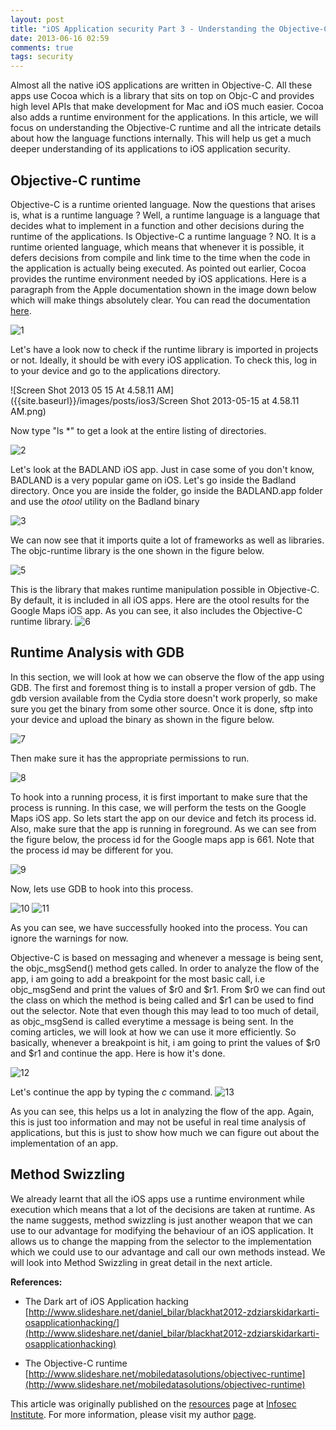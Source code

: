 ```yaml
---
layout: post
title: "iOS Application security Part 3 - Understanding the Objective-C Runtime"
date: 2013-06-16 02:59
comments: true
tags: security 
---
```


Almost all the native iOS applications are written in Objective-C. All these apps use Cocoa which is a library that sits on top on Objc-C and provides high level APIs that make development for Mac and iOS much easier. Cocoa also adds a runtime environment for the applications. In this article, we will focus on understanding the Objective-C runtime and all the intricate details about how the language functions internally. This will help us get a much deeper understanding of its applications to iOS application security.

<!-- more -->

## Objective-C runtime

Objective-C is a runtime oriented language. Now the questions that arises is, what is a runtime language ? Well, a runtime language is a language that decides what to implement in a function and other decisions during the runtime of the applications. Is Objective-C a runtime language ? NO. It is a runtime oriented language, which means that whenever it is possible, it defers decisions from compile and link time to the time when the code in the application is actually being executed. As pointed out earlier, Cocoa provides the runtime environment needed by iOS applications. Here is a paragraph from the Apple documentation shown in the image down below which will make things absolutely clear. You can read the documentation [here](https://developer.apple.com/library/mac/#documentation/Cocoa/Conceptual/ObjCRuntimeGuide/Introduction/Introduction.html).

![1]({{site.baseurl}}/images/posts/ios3/1.png)

Let's have a look now to check if the runtime library is imported in projects or not. Ideally, it should be with every iOS application. To check this, log in to your device and go to the applications directory.

![Screen Shot 2013 05 15 At 4.58.11 AM]({{site.baseurl}}/images/posts/ios3/Screen Shot 2013-05-15 at 4.58.11 AM.png)

Now type "ls *" to get a look at the entire listing of directories.

![2]({{site.baseurl}}/images/posts/ios3/2.png)

Let's look at the BADLAND iOS app. Just in case some of you don't know, BADLAND is a very popular game on iOS. Let's go inside the Badland directory. Once you are inside the folder, go inside the BADLAND.app folder and use the _otool_ utility on the Badland binary

![3]({{site.baseurl}}/images/posts/ios3/3.png)

We can now see that it imports quite a lot of frameworks as well as libraries. The objc-runtime library is the one shown in the figure below.

![5]({{site.baseurl}}/images/posts/ios3/5.png)

This is the library that makes runtime manipulation possible in Objective-C. By default, it is included in all iOS apps. Here are the otool results for the Google Maps iOS app. As you can see, it also includes the Objective-C runtime library. ![6]({{site.baseurl}}/images/posts/ios3/6.png)

## Runtime Analysis with GDB

In this section, we will look at how we can observe the flow of the app using GDB. The first and foremost thing is to install a proper version of gdb. The gdb version available from the Cydia store doesn't work properly, so make sure you get the binary from some other source. Once it is done, sftp into your device and upload the binary as shown in the figure below.

![7]({{site.baseurl}}/images/posts/ios3/7.png)

Then make sure it has the appropriate permissions to run.

![8]({{site.baseurl}}/images/posts/ios3/8.png)

To hook into a running process, it is first important to make sure that the process is running. In this case, we will perform the tests on the Google Maps iOS app. So lets start the app on our device and fetch its process id. Also, make sure that the app is running in foreground. As we can see from the figure below, the process id for the Google maps app is 661\. Note that the process id may be different for you.

![9]({{site.baseurl}}/images/posts/ios3/9.png)

Now, lets use GDB to hook into this process.

![10]({{site.baseurl}}/images/posts/ios3/10.png) ![11]({{site.baseurl}}/images/posts/ios3/11.png)

As you can see, we have successfully hooked into the process. You can ignore the warnings for now.

Objective-C is based on messaging and whenever a message is being sent, the objc_msgSend() method gets called. In order to analyze the flow of the app, i am going to add a breakpoint for the most basic call, i.e objc_msgSend and print the values of $r0 and $r1\. From $r0 we can find out the class on which the method is being called and $r1 can be used to find out the selector. Note that even though this may lead to too much of detail, as objc_msgSend is called everytime a message is being sent. In the coming articles, we will look at how we can use it more efficiently. So basically, whenever a breakpoint is hit, i am going to print the values of $r0 and $r1 and continue the app. Here is how it's done.

![12]({{site.baseurl}}/images/posts/ios3/12.png)

Let's continue the app by typing the _c_ command. ![13]({{site.baseurl}}/images/posts/ios3/13.png)

As you can see, this helps us a lot in analyzing the flow of the app. Again, this is just too information and may not be useful in real time analysis of applications, but this is just to show how much we can figure out about the implementation of an app.

## Method Swizzling

We already learnt that all the iOS apps use a runtime environment while execution which means that a lot of the decisions are taken at runtime. As the name suggests, method swizzling is just another weapon that we can use to our advantage for modifying the behaviour of an iOS application. It allows us to change the mapping from the selector to the implementation which we could use to our advantage and call our own methods instead. We will look into Method Swizzling in great detail in the next article.

**References:**

*   The Dark art of iOS Application hacking  
    [http://www.slideshare.net/daniel_bilar/blackhat2012-zdziarskidarkarti-osapplicationhacking/](http://www.slideshare.net/daniel_bilar/blackhat2012-zdziarskidarkarti-osapplicationhacking)

*   The Objective-C runtime  
    [http://www.slideshare.net/mobiledatasolutions/objectivec-runtime](http://www.slideshare.net/mobiledatasolutions/objectivec-runtime)

This article was originally published on the [resources](http://resources.infosecinstitute.com/) page at [Infosec Institute](http://infosecinstitute.com/). For more information, please visit my author [page](http://resources.infosecinstitute.com/author/prateek/).